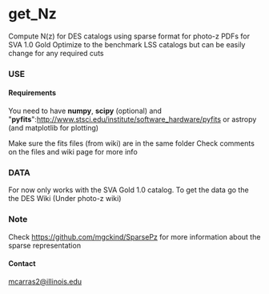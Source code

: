 get_Nz
======

Compute N(z) for DES catalogs using sparse format for photo-z PDFs for SVA 1.0 Gold
Optimize to the benchmark LSS catalogs but can be easily change for any required cuts


### USE

#### Requirements
You need to have **numpy**, **scipy** (optional) and "**pyfits**":http://www.stsci.edu/institute/software_hardware/pyfits or astropy (and matplotlib for plotting)

Make sure the fits files (from wiki) are in the same folder
Check comments on the files and wiki page for more info

### DATA
For now only works with the SVA Gold 1.0 catalog. 
To get the data go the the DES Wiki (Under photo-z wiki)

### Note
Check https://github.com/mgckind/SparsePz for more information about the sparse representation

#### Contact
mcarras2@illinois.edu

